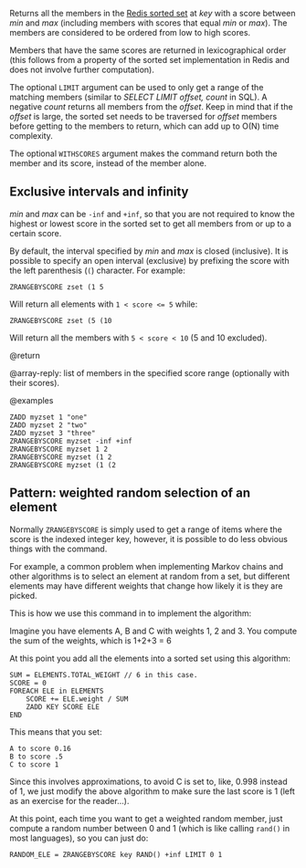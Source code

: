 Returns all the members in the [Redis sorted set](/docs/data-types/sorted-sets) at _key_ with a score between _min_ and _max_ (including members with scores that equal _min_ or _max_).
The members are considered to be ordered from low to high scores.

Members that have the same scores are returned in lexicographical order (this follows from a property of the sorted set implementation in Redis and does not involve further computation).

The optional `LIMIT` argument can be used to only get a range of the matching members (similar to _SELECT LIMIT offset, count_ in SQL).
A negative _count_ returns all members from the _offset_.
Keep in mind that if the _offset_ is large, the sorted set needs to be traversed for _offset_ members before getting to the members to return, which can add up to O(N) time complexity.

The optional `WITHSCORES` argument makes the command return both the member and its score, instead of the member alone.

## Exclusive intervals and infinity

_min_ and _max_ can be `-inf` and `+inf`, so that you are not required to know the highest or lowest score in the sorted set to get all members from or up to a certain score.

By default, the interval specified by _min_ and _max_ is closed (inclusive).
It is possible to specify an open interval (exclusive) by prefixing the score with the left parenthesis (`(`) character.
For example:

```
ZRANGEBYSCORE zset (1 5
```

Will return all elements with `1 < score <= 5` while:

```
ZRANGEBYSCORE zset (5 (10
```

Will return all the members with `5 < score < 10` (5 and 10 excluded).

@return

@array-reply: list of members in the specified score range (optionally with their scores).

@examples

```cli
ZADD myzset 1 "one"
ZADD myzset 2 "two"
ZADD myzset 3 "three"
ZRANGEBYSCORE myzset -inf +inf
ZRANGEBYSCORE myzset 1 2
ZRANGEBYSCORE myzset (1 2
ZRANGEBYSCORE myzset (1 (2
```

## Pattern: weighted random selection of an element

Normally `ZRANGEBYSCORE` is simply used to get a range of items where the score is the indexed integer key, however, it is possible to do less obvious things with the command.

For example, a common problem when implementing Markov chains and other algorithms is to select an element at random from a set, but different elements may have different weights that change how likely it is they are picked.

This is how we use this command in to implement the algorithm:

Imagine you have elements A, B and C with weights 1, 2 and 3.
You compute the sum of the weights, which is 1+2+3 = 6

At this point you add all the elements into a sorted set using this algorithm:

```
SUM = ELEMENTS.TOTAL_WEIGHT // 6 in this case.
SCORE = 0
FOREACH ELE in ELEMENTS
    SCORE += ELE.weight / SUM
    ZADD KEY SCORE ELE
END
```

This means that you set:

```
A to score 0.16
B to score .5
C to score 1
```

Since this involves approximations, to avoid C is set to, like, 0.998 instead of 1, we just modify the above algorithm to make sure the last score is 1 (left as an exercise for the reader...).

At this point, each time you want to get a weighted random member, just compute a random number between 0 and 1 (which is like calling `rand()` in most languages), so you can just do:

    RANDOM_ELE = ZRANGEBYSCORE key RAND() +inf LIMIT 0 1
